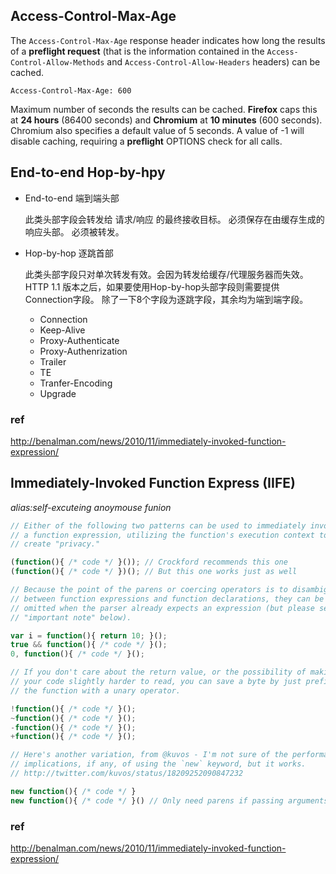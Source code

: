 ## Access-Control-Max-Age

The `Access-Control-Max-Age` response header indicates how long the results of a **preflight request** (that is the information contained in the `Access-Control-Allow-Methods` and `Access-Control-Allow-Headers` headers) can be cached.

    Access-Control-Max-Age: 600

Maximum number of seconds the results can be cached.
**Firefox** caps this at **24 hours** (86400 seconds) and **Chromium** at **10 minutes** (600 seconds). Chromium also specifies a default value of 5 seconds.
A value of -1 will disable caching, requiring a **preflight** OPTIONS check for all calls.



## End-to-end Hop-by-hpy

+ End-to-end 端到端头部

    此类头部字段会转发给 请求/响应 的最终接收目标。
    必须保存在由缓存生成的响应头部。
    必须被转发。
+ Hop-by-hop 逐跳首部

    此类头部字段只对单次转发有效。会因为转发给缓存/代理服务器而失效。
    HTTP 1.1 版本之后，如果要使用Hop-by-hop头部字段则需要提供Connection字段。
    除了一下8个字段为逐跳字段，其余均为端到端字段。
    + Connection
    + Keep-Alive
    + Proxy-Authenticate
    + Proxy-Authenrization
    + Trailer
    + TE
    + Tranfer-Encoding
    + Upgrade


### ref
<a href="http://benalman.com/news/2010/11/immediately-invoked-function-expression/">http://benalman.com/news/2010/11/immediately-invoked-function-expression/</a>




## Immediately-Invoked Function Express (IIFE)
*alias:self-excuteing anoymouse funion*

```js
// Either of the following two patterns can be used to immediately invoke
// a function expression, utilizing the function's execution context to
// create "privacy."

(function(){ /* code */ }()); // Crockford recommends this one
(function(){ /* code */ })(); // But this one works just as well

// Because the point of the parens or coercing operators is to disambiguate
// between function expressions and function declarations, they can be
// omitted when the parser already expects an expression (but please see the
// "important note" below).

var i = function(){ return 10; }();
true && function(){ /* code */ }();
0, function(){ /* code */ }();

// If you don't care about the return value, or the possibility of making
// your code slightly harder to read, you can save a byte by just prefixing
// the function with a unary operator.

!function(){ /* code */ }();
~function(){ /* code */ }();
-function(){ /* code */ }();
+function(){ /* code */ }();

// Here's another variation, from @kuvos - I'm not sure of the performance
// implications, if any, of using the `new` keyword, but it works.
// http://twitter.com/kuvos/status/18209252090847232

new function(){ /* code */ }
new function(){ /* code */ }() // Only need parens if passing arguments

```

### ref
<a href="http://benalman.com/news/2010/11/immediately-invoked-function-expression/">http://benalman.com/news/2010/11/immediately-invoked-function-expression/</a>